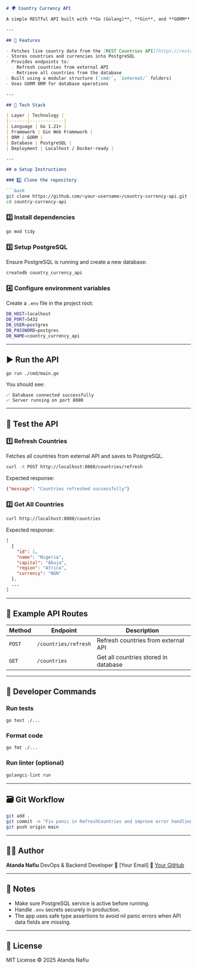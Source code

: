 ```markdown
# 🌍 Country Currency API

A simple RESTful API built with **Go (Golang)**, **Gin**, and **GORM** that fetches and stores country data (including currencies, region, and capital) into a **PostgreSQL** database.

---

## 🚀 Features

- Fetches live country data from the [REST Countries API](https://restcountries.com/v3.1/all)
- Stores countries and currencies into PostgreSQL
- Provides endpoints to:
  - Refresh countries from external API
  - Retrieve all countries from the database
- Built using a modular structure (`cmd/`, `internal/` folders)
- Uses GORM ORM for database operations

---

## 🧩 Tech Stack

| Layer | Technology |
|-------|-------------|
| Language | Go 1.21+ |
| Framework | Gin Web Framework |
| ORM | GORM |
| Database | PostgreSQL |
| Deployment | Localhost / Docker-ready |

---

## ⚙️ Setup Instructions

### 1️⃣ Clone the repository

```bash
git clone https://github.com/<your-username>/country-currency-api.git
cd country-currency-api
````

### 2️⃣ Install dependencies

```bash
go mod tidy
```

### 3️⃣ Setup PostgreSQL

Ensure PostgreSQL is running and create a new database:

```bash
createdb country_currency_api
```

### 4️⃣ Configure environment variables

Create a `.env` file in the project root:

```bash
DB_HOST=localhost
DB_PORT=5432
DB_USER=postgres
DB_PASSWORD=postgres
DB_NAME=country_currency_api
```

---

## ▶️ Run the API

```bash
go run ./cmd/main.go
```

You should see:

```
✅ Database connected successfully
✅ Server running on port 8080
```

---

## 🧪 Test the API

### 1️⃣ Refresh Countries

Fetches all countries from external API and saves to PostgreSQL.

```bash
curl -X POST http://localhost:8080/countries/refresh
```

Expected response:

```json
{"message": "Countries refreshed successfully"}
```

### 2️⃣ Get All Countries

```bash
curl http://localhost:8080/countries
```

Expected response:

```json
[
  {
    "id": 1,
    "name": "Nigeria",
    "capital": "Abuja",
    "region": "Africa",
    "currency": "NGN"
  },
  ...
]
```

---

## 🧾 Example API Routes

| Method | Endpoint             | Description                          |
| ------ | -------------------- | ------------------------------------ |
| `POST` | `/countries/refresh` | Refresh countries from external API  |
| `GET`  | `/countries`         | Get all countries stored in database |

---

## 🧰 Developer Commands

### Run tests

```bash
go test ./...
```

### Format code

```bash
go fmt ./...
```

### Run linter (optional)

```bash
golangci-lint run
```

---

## 🗃️ Git Workflow

```bash
git add .
git commit -m "Fix panic in RefreshCountries and improve error handling"
git push origin main
```

---

## 🧑‍💻 Author

**Atanda Nafiu**
DevOps & Backend Developer
📧 [Your Email]
🔗 [Your GitHub](https://github.com/<your-username>)

---

## 🧠 Notes

* Make sure PostgreSQL service is active before running.
* Handle `.env` secrets securely in production.
* The app uses safe type assertions to avoid nil panic errors when API data fields are missing.

---

## 🏁 License

MIT License © 2025 Atanda Nafiu



